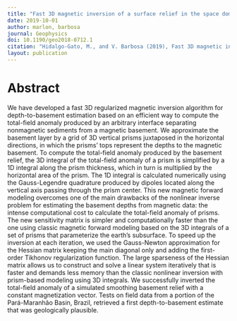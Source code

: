 ```yaml
---
title: "Fast 3D magnetic inversion of a surface relief in the space domain"
date: 2019-10-01
author: marlon, barbosa
journal: Geophysics
doi: 10.1190/geo2018-0712.1
citation: "Hidalgo-Gato, M., and V. Barbosa (2019), Fast 3D magnetic inversion of a surface relief in the space domain, Geophysics, 84(5), J57-J67, doi:10.1190/geo2018-0712.1."
layout: publication
---
```


# Abstract

We have developed a fast 3D regularized magnetic inversion algorithm for
depth-to-basement estimation based on an efficient way to compute the total-field
anomaly produced by an arbitrary interface separating nonmagnetic sediments from
a magnetic basement. We approximate the basement layer by a grid of 3D vertical
prisms juxtaposed in the horizontal directions, in which the prisms’ tops represent
the depths to the magnetic basement. To compute the total-field anomaly produced
by the basement relief, the 3D integral of the total-field anomaly of a prism is
simplified by a 1D integral along the prism thickness, which in turn is multiplied
by the horizontal area of the prism. The 1D integral is calculated numerically
using the Gauss-Legendre quadrature produced by dipoles located along the vertical
axis passing through the prism center. This new magnetic forward modeling overcomes
one of the main drawbacks of the nonlinear inverse problem for estimating the
basement depths from magnetic data: the intense computational cost to calculate
the total-field anomaly of prisms. The new sensitivity matrix is simpler and
computationally faster than the one using classic magnetic forward modeling based
on the 3D integrals of a set of prisms that parameterize the earth’s subsurface.
To speed up the inversion at each iteration, we used the Gauss-Newton approximation
for the Hessian matrix keeping the main diagonal only and adding the first-order
Tikhonov regularization function. The large sparseness of the Hessian matrix allows
us to construct and solve a linear system iteratively that is faster and demands
less memory than the classic nonlinear inversion with prism-based modeling using
3D integrals. We successfully inverted the total-field anomaly of a simulated
smoothing basement relief with a constant magnetization vector. Tests on field
data from a portion of the Pará-Maranhão Basin, Brazil, retrieved a first
depth-to-basement estimate that was geologically plausible.
